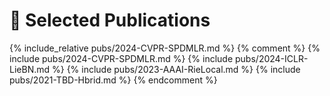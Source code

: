 # 📝 Selected Publications 
{% include_relative pubs/2024-CVPR-SPDMLR.md %}
{% comment %}
{% include pubs/2024-CVPR-SPDMLR.md %}
{% include pubs/2024-ICLR-LieBN.md %}
{% include pubs/2023-AAAI-RieLocal.md %}
{% include pubs/2021-TBD-Hbrid.md %} 
{% endcomment %}